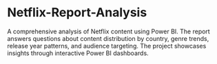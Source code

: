 # Netflix-Report-Analysis
A comprehensive analysis of Netflix content using Power BI. The report answers questions about content distribution by country, genre trends, release year patterns, and audience targeting. The project showcases insights through interactive Power BI dashboards.
